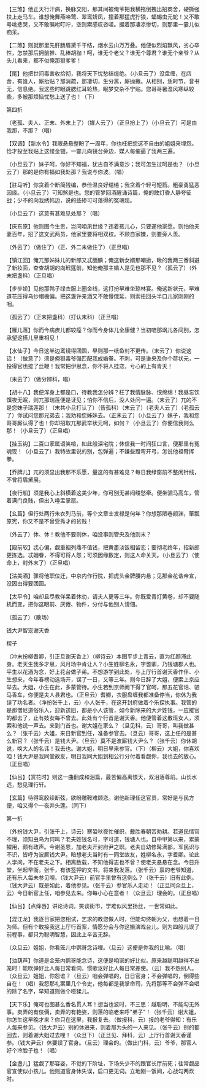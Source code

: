 <!-- { "loadSidebar": true } -->
【三煞】他正天行汗病，换脉交阳，那其间被俺爷把我横拖倒拽出招商舍，硬撕强扶上走马车。谁想俺舞燕啼莺、翠鸾娇凤，撞着那猛虎狞狼，蝠蝎虫元蛇！又不敢号咷悲哭，又不敢嘱咐叮咛，空则索感叹咨嗟。据着那凄凉惨切，则那里一霎儿似痴呆。

【二煞】则就那里先肝肠眉黛千干结，烟水云山万万叠。他便似烈焰飘风，劣心卒性，怎禁那后拥前推、乱棒胡枷！呵，谁无个老父？谁无个尊君？谁无个亲爷？从头儿看来，都不似俺那狠爹爹！

【尾】他把世间毒害收拾彻，我将天下忧愁结缆绝。（小旦云了）没盘缠，在店舍，有谁人，厮抬贴？那消疏，那凄切，生分离，厮抛撇。从相别，恁时节，音书无，信息绝。我这些时眼跳腮红耳轮热，眠梦交杂不宁贴。您哥哥暑湿风寒纵较些，多被那烦恼忧愁上送了也！（下）

第四折

（老孤、夫人、正末、外末上了）（媒人云了）（正旦扮上了）（小旦云了）可是由我那，不那？（唱）

【双调】【新水令】我眼悬悬整盼了一周年，你也枉把您这不自由的姐姐来埋怨。恰才投至我贴上这缕金钿，一霎儿向镜台旁边，媒人每催逼了我两三遍。

（小旦云了）妹子呵，你好不知福，犹古自不满意沙；我可怎生过呵是也？（小旦云了）那的是你有福如我处那？我说与你波。（唱）

【驻马听】你贪着个断简残编，恭俭温良好缱绻；我贪着个轻弓短箭。粗豪勇猛恶因缘。（小旦云了）可知煞是也。您的管梦回酒醒诵诗篇，俺的敢灯昏人静夸征战；少不的向我绣帏边，说的些碜可可落得的冤魂现。

（小旦云了）这意有甚难见处那？（唱）

【庆东原】他则图今生贵，岂问咱夙世缘？违着孩儿心，只要遂他家愿。则怕他夫妻百年，招了这文武两员，他家里要将相双权。不顾自家嫌，则要旁人羡。

（外云了）（做住了）（正、外二末做住了）（正旦唱）

【镇江回】俺兀那姊妹儿的新郎又忒腼腆；俺这新女婿那嘲掀，瞅的我两三番斜避了新妆面，查查胡胡的向玳筵前，知他俺那主婚人是见也那不见？（孤云了）（外末把盏科）（正旦唱）

【步步娇】见他那鸭子绿衣服上圈金线，这打扮早难坐琼林宴。俺这新状元，早难道花压得乌纱帽檐偏。把这盏许亲酒又不敢慢俄延，则索扭回头半口儿家刚刚的咽。

（孤云了）（正末把盏科）（打认末科）（正旦唱）

【雁儿落】你而今病疾儿都较痊？你而今身体儿全康健？当初咱那埚儿各间别，怎承望这搭儿里重相见！

【水仙子】今日这半边鸾镜得团圆，早则那一纸鱼封不更传。（末云了）你说这话！（做意了）须是俺狠毒爷强匹配我成婚眷。不刺，可是谁央及你个蒋状元，一投得官也接了丝鞭！我常把伊思念，你不将人挂恋，亏心的上有青天！

（末云了）（做分辨科，唱）

【胡十八】我便浑身上都是口，待教我怎分辨？枉了我情脉脉、恨绵绵！我昼忘饮馔夜无眠，则兀那瑞莲便是证见；怕你不信后，没人处问一遍。（末云了）兀的不是您妹子瑞莲那！（末共小旦打认了）（告孤科）（末云了）（老夫人云了）（老孤云了）你试问您那兄弟去；我劝和您姊妹去。（正末云了）（小旦云了）妹子，我和您哥哥厮认得了也！你却招取兀那武举状元呵，如何？（小旦云了）你便信我则么那！（小旦云了）（正旦唱）

【挂玉钩】二百口家属语笑喧，如此般深宅院；休信我一时间狂口言，便那里有冤魂现！（小旦云了）我特故里说的别，包弹遍；不嫌些蹬弯开弓，怎说他袒臂挥拳。

【乔牌儿】兀的须显出我那不乐愿，量这的有甚难见？每日我绿窗前不整闲针线，不曾将眉黛展。

【夜行船】须是我心上斜横着这美少年，你可别无甚闷缕愁牵。便坐驷马高车，管着满门良贱，但出入唾盂掌扇。

【幺篇】但行处两行朱衣列马前，等个文章士发禄是何年？你想那陋巷颜渊，箪瓢原宪，你又不是不曾受秀才的贫贱！

（外云了）休、休！教他不要则休，咱没事则管央及他则末？

【殿前软】忒心偏，觑重裀列鼎不值钱，把黄齑淡饭相留恋；要彻老终年，招新郎更拣选。忒姻眷，不得可将人怨；可须因缘数定，则这人命关天。（小旦云了）（使命上，封外末了）（正旦唱）

【沽美酒】骤将他职位迁，中京内作行院，把虎头金牌腰内悬；见那金花诰帝宣，没因由得要团圆。

【太平令】咱却且尽教佯呆着休劝，请夫人更等三年。你既爱青灯黄卷，却不要随机而变，把你这眼前、厌倦、物件，分付与他别人请佃。

（孤云了）（散场）
　
　

钱大尹智宠谢天香

楔子

（冲末扮柳耆卿，引正旦谢天香上）（柳诗云）本图平步上青云，直为红颜滞此身。老天生我多才思，风月场中肯让人？小生姓柳名永，字耆卿，乃钱塘郡人也。平生以花酒为念，好上花台做子弟。不想游学到此处，与上厅行首谢天香作伴、小生想来，今年春榜动选场开，误了一日，又等三年。则今日辞了大姐，便索上京应举去。大姐，小生在此，多蒙管待。小生若到京师阙下得了官呵，那五花官诰、驷马香车，你便是夫人县君也。（正旦云）耆卿，衣服盘缠我都准备停当，你休为我误了功名者。（净扮张千上，云）小人张千，在这开封府做着个乐探执事。我管的是那僧尼道俗乐人，迎新送旧，都是小人该管，如今新除来的大尹姓钱，一应接官的都去了，止有妓女每不曾去。此处有个行首是谢天香。他便管着这散班女人，须索和他说一声去。来到门首也。谢大姐在家么？（旦见科，云）哥哥，叫我做甚么？（张千云）大姐，来日新官到任，准备参官去。（旦云）哥哥，这上任的是甚么新官？（张千云）是钱大尹。（旦云）莫不是波厮钱大尹么？（张千云）你休胡说，唤大人的名讳！我去也。谢大姐，明日早来参官。（下）（柳云）大姐，你喜欢咱！钱大尹是我同堂故友，明日我同大姐到相公行分付着看觑你，我也去的放心。（正旦唱）

【仙吕】【赏花时】则这一曲翻成和泪篇，最苦偏高离恨天，双泪落尊前。山长水远，愁见理行轩。

【玄篇】待得鸾胶续断弦，欲盼雕鞍难顾恋。谢他新理任这官员，常好是与民方便，咱又得个一夜并头莲。（同下）

第一折

（外扮钱大尹，引张千上，诗云）寒蛩秋夜忙催织，戴胜春朝苦劝耕。若道民情官不理，须知虫鸟为何鸣？老夫姓钱名可，字可道，钱塘人也。自中甲第以来，累蒙擢用，颇有政声。今谢圣恩，加老夫开封府尹之职。老夫自幼修髯满部，军民识与不识，皆呼为波厮钱大尹。暗想老夫当时有一同堂故友，姓柳名永，字耆卿。论此人学问，不在老夫之下。相离数载，不知他得志也不曾？使老夫悬悬在念。今日升堂，坐起早衙。张千，有该签押的文书，将来我发落。（张千云）禀的老爷知道，还有乐人每未参见哩。（钱大尹云）前官手里曾有这例么？（张千云）旧有此例。（钱大尹云）既是如此，着他参见。（张千云）参官乐人走动！（正旦同众旦上，云）今日新官上任，咱参见去来。你每小心在意者！（众旦云）理会的。（正旦唱）

【仙吕】【点绛唇】讲论诗词，笑谈街市，学难似风里扬丝，一世常如此。

【混江龙】我逐日家把您相试，乞求的教您做人时，但能勾终朝为父，也想着一日为师。但有个敢接我这上厅行首案，情愿分会与你这搬演戏台儿。则为四般儿误了前程事，都只为聪明智慧，因此上辛苦无辞。

（众旦云）姐姐，你看笼儿中鹦哥念诗哩。（旦云）这便是你我的比喻。（唱）

【油葫芦】你道是金笼内鹦哥能念诗，这便是咱家的好比似。原来越聪明越得不出笼时！能吹弹好比人每日常看伺，惯歌讴好比人每日常差使。（云）我不怨别人。（众旦云）姐姐，你怨谁？（旦云）咱会弹唱的，日日官身；不会弹唱的，倒得些自在！（唱）我怨那礼案里几个令史，他每都是我掌命司，先将那等不会弹不会唱的除了名字，早知道则做个哑猱儿。

【天下乐】俺可也图甚么香名贯人耳！想当也波时，不三思：越聪明，不能勾无外事。卖弄的有伎俩，卖弄的有艳姿，则落的临老来呼"弟子"！（张千云）谢大姐，你怎生这早晚才来？你只在这里，我报复去。（做报科，云）报的老爷得知：有乐人每来参见。（钱大尹云）别的休进来，则着那为头的一人来见。（张千云）别的都回去，则着谢大姐过去哩！（众旦下）（正旦见、拜科，云）上厅行首谢天香谨参。（钱大尹云）休要误了官身。（旦云）理会的。（做出门科，云）爷爷，那官人好个冷脸子也！（唱）

【金盏儿】猛觑了那容姿，不觉的下阶址，下场头少不的跟官长厅前死；往常觑品官宣使似小孩儿。他则道官身休失误，启口更无词。立地刚一饭间，心战勾两炊时。

